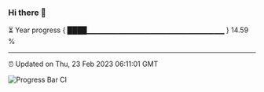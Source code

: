 ### Hi there 👋

⏳ Year progress { ████▁▁▁▁▁▁▁▁▁▁▁▁▁▁▁▁▁▁▁▁▁▁▁▁▁▁ } 14.59 %

---

⏰ Updated on Thu, 23 Feb 2023 06:11:01 GMT

![Progress Bar CI](https://github.com/Shyam-Makwana/GitHub-Actions-Demo/workflows/Progress%20Bar%20CI/badge.svg)
